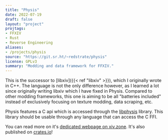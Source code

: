 ```yaml
---
title: "Physis"
date: 2022-07-19
draft: false
layout: "project"
projtags:
- FFXIV
- Rust
- Reverse Engineering
aliases:
- /projects/physis
source: "https://git.sr.ht/~redstrate/physis"
license: GPLv3
summary: "Modding and data framework for FFXIV."
---
```


This is the successor to [libxiv]({{< ref "libxiv" >}}), which I originally wrote in C++. The language is not the only
difference however, as I learned a lot since originally writing libxiv which I have fixed in Physis. Compared to other
modding frameworks, this one is aiming to be all "batteries included" instead of exclusively focusing on texture modding,
data scraping, etc.

Physis features a C api which is accessed through the [libphysis](https://git.sr.ht/~redstrate/libphysis) library. This
library should be usable through any language that can access the C FFI.

You can read more on it's [dedicated webpage on xiv.zone](https://xiv.zone/physis/). It's also published on [crates.io](https://crates.io/crates/physis)!
